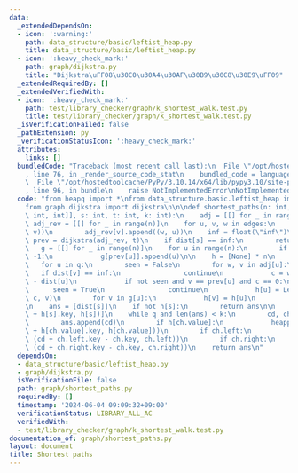```yaml
---
data:
  _extendedDependsOn:
  - icon: ':warning:'
    path: data_structure/basic/leftist_heap.py
    title: data_structure/basic/leftist_heap.py
  - icon: ':heavy_check_mark:'
    path: graph/dijkstra.py
    title: "Dijkstra\uFF08\u30C0\u30A4\u30AF\u30B9\u30C8\u30E9\uFF09"
  _extendedRequiredBy: []
  _extendedVerifiedWith:
  - icon: ':heavy_check_mark:'
    path: test/library_checker/graph/k_shortest_walk.test.py
    title: test/library_checker/graph/k_shortest_walk.test.py
  _isVerificationFailed: false
  _pathExtension: py
  _verificationStatusIcon: ':heavy_check_mark:'
  attributes:
    links: []
  bundledCode: "Traceback (most recent call last):\n  File \"/opt/hostedtoolcache/PyPy/3.10.14/x64/lib/pypy3.10/site-packages/onlinejudge_verify/documentation/build.py\"\
    , line 76, in _render_source_code_stat\n    bundled_code = language.bundle(\n\
    \  File \"/opt/hostedtoolcache/PyPy/3.10.14/x64/lib/pypy3.10/site-packages/onlinejudge_verify/languages/python.py\"\
    , line 96, in bundle\n    raise NotImplementedError\nNotImplementedError\n"
  code: "from heapq import *\nfrom data_structure.basic.leftist_heap import LefitistHeap\n\
    from graph.dijkstra import dijkstra\n\n\ndef shortest_paths(n: int, edges: list[tuple[int,\
    \ int, int]], s: int, t: int, k: int):\n    adj = [[] for _ in range(n)]\n   \
    \ adj_rev = [[] for _ in range(n)]\n    for u, v, w in edges:\n        adj[u].append((w,\
    \ v))\n        adj_rev[v].append((w, u))\n    inf = float(\"inf\")\n    dist,\
    \ prev = dijkstra(adj_rev, t)\n    if dist[s] == inf:\n        return []\n\n \
    \   g = [[] for _ in range(n)]\n    for u in range(n):\n        if prev[u] !=\
    \ -1:\n            g[prev[u]].append(u)\n\n    h = [None] * n\n    q = [t]\n \
    \   for u in q:\n        seen = False\n        for w, v in adj[u]:\n         \
    \   if dist[v] == inf:\n                continue\n            c = w + dist[v]\
    \ - dist[u]\n            if not seen and v == prev[u] and c == 0:\n          \
    \      seen = True\n                continue\n            h[u] = LefitistHeap.insert(h[u],\
    \ c, v)\n        for v in g[u]:\n            h[v] = h[u]\n            q.append(v)\n\
    \n    ans = [dist[s]]\n    if not h[s]:\n        return ans\n\n    q = [(dist[s]\
    \ + h[s].key, h[s])]\n    while q and len(ans) < k:\n        cd, ch = heappop(q)\n\
    \        ans.append(cd)\n        if h[ch.value]:\n            heappush(q, (cd\
    \ + h[ch.value].key, h[ch.value]))\n        if ch.left:\n            heappush(q,\
    \ (cd + ch.left.key - ch.key, ch.left))\n        if ch.right:\n            heappush(q,\
    \ (cd + ch.right.key - ch.key, ch.right))\n    return ans\n"
  dependsOn:
  - data_structure/basic/leftist_heap.py
  - graph/dijkstra.py
  isVerificationFile: false
  path: graph/shortest_paths.py
  requiredBy: []
  timestamp: '2024-06-04 09:09:32+09:00'
  verificationStatus: LIBRARY_ALL_AC
  verifiedWith:
  - test/library_checker/graph/k_shortest_walk.test.py
documentation_of: graph/shortest_paths.py
layout: document
title: Shortest paths
---
```

